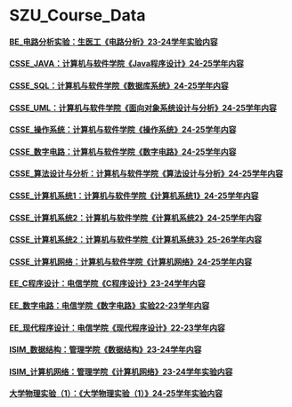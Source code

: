 # SZU_Course_Data

#### [BE_电路分析实验：生医工《电路分析》23-24学年实验内容](https://github.com/O-utIn/SZU_Course/tree/main/BE_%E7%94%B5%E8%B7%AF%E5%88%86%E6%9E%90%E5%AE%9E%E9%AA%8C)
#### [CSSE_JAVA：计算机与软件学院《Java程序设计》24-25学年内容](https://github.com/O-utIn/SZU_Course/tree/main/CSSE_JAVA)
#### [CSSE_SQL：计算机与软件学院《数据库系统》24-25学年内容](https://github.com/O-utIn/SZU_Course/tree/main/CSSE_SQL)
#### [CSSE_UML：计算机与软件学院《面向对象系统设计与分析》24-25学年内容](https://github.com/O-utIn/SZU_Course/tree/main/CSSE_UML)
#### [CSSE_操作系统：计算机与软件学院《操作系统》24-25学年内容](https://github.com/O-utIn/SZU_Course/tree/aaa5a5e74a8a79225df52e910d6be366b5668edc/CSSE_%E6%93%8D%E4%BD%9C%E7%B3%BB%E7%BB%9F)
#### [CSSE_数字电路：计算机与软件学院《数字电路》24-25学年内容](https://github.com/O-utIn/SZU_Course/tree/b0683323bea211a365b3285d641add179c3b4513/CSSE_%E6%95%B0%E5%AD%97%E7%94%B5%E8%B7%AF)
#### [CSSE_算法设计与分析：计算机与软件学院《算法设计与分析》24-25学年内容](https://github.com/O-utIn/SZU_Course/tree/20b330d93554757e6e50af0fec01678a2ff9cb59/CSSE_%E7%AE%97%E6%B3%95%E8%AE%BE%E8%AE%A1%E4%B8%8E%E5%88%86%E6%9E%90)
#### [CSSE_计算机系统1：计算机与软件学院《计算机系统1》24-25学年内容](https://github.com/O-utIn/SZU_Course/tree/bf4e449d89cd78121a3e44a607f3dded9d6ff1a3/CSSE_%E8%AE%A1%E7%AE%97%E6%9C%BA%E7%B3%BB%E7%BB%9F1)
#### [CSSE_计算机系统2：计算机与软件学院《计算机系统2》24-25学年内容](https://github.com/O-utIn/SZU_Course/tree/a3601f06430740e0a6f6d6f8e0e6ad63b3f338a8/CSSE_%E8%AE%A1%E7%AE%97%E6%9C%BA%E7%B3%BB%E7%BB%9F2)
#### [CSSE_计算机系统2：计算机与软件学院《计算机系统3》25-26学年内容](https://github.com/O-utIn/SZU_Course/tree/75ec9cf6fac9487bf63252642623bdd77daecc23/CSSE_%E8%AE%A1%E7%AE%97%E6%9C%BA%E7%B3%BB%E7%BB%9F3)
#### [CSSE_计算机网络：计算机与软件学院《计算机网络》24-25学年内容](https://github.com/O-utIn/SZU_Course/tree/6b2dbd7c4da48c38461391ff311d0c2e9e60f9c6/CSSE_%E8%AE%A1%E7%AE%97%E6%9C%BA%E7%BD%91%E7%BB%9C)
#### [EE_C程序设计：电信学院《C程序设计》23-24学年内容](https://github.com/O-utIn/SZU_Course/tree/main/EE_C%E7%A8%8B%E5%BA%8F%E8%AE%BE%E8%AE%A1)
#### [EE_数字电路：电信学院《数字电路》实验22-23学年内容](https://github.com/O-utIn/SZU_Course/tree/main/EE_%E6%95%B0%E5%AD%97%E7%94%B5%E8%B7%AF)
#### [EE_现代程序设计：电信学院《现代程序设计》22-23学年内容](https://github.com/O-utIn/SZU_Course/tree/main/EE_%E7%8E%B0%E4%BB%A3%E7%A8%8B%E5%BA%8F%E8%AE%BE%E8%AE%A1)
#### [ISIM_数据结构：管理学院《数据结构》23-24学年内容](https://github.com/O-utIn/SZU_Course/tree/main/ISIM_%E6%95%B0%E6%8D%AE%E7%BB%93%E6%9E%84)
#### [ISIM_计算机网络：管理学院《计算机网络》23-24学年实验内容](https://github.com/O-utIn/SZU_Course/tree/main/ISIM_%E8%AE%A1%E7%AE%97%E6%9C%BA%E7%BD%91%E7%BB%9C)
#### [大学物理实验（1）：《大学物理实验（1）》24-25学年实验内容](https://github.com/O-utIn/SZU_Course/tree/0994ad2da8457ad506d5e4c45e97df5eac1dc140/%E5%A4%A7%E5%AD%A6%E7%89%A9%E7%90%86%E5%AE%9E%E9%AA%8C(1))

